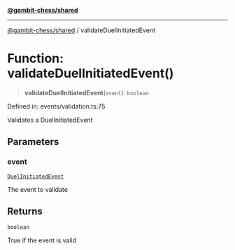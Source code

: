 [**@gambit-chess/shared**](../README.md)

***

[@gambit-chess/shared](../globals.md) / validateDuelInitiatedEvent

# Function: validateDuelInitiatedEvent()

> **validateDuelInitiatedEvent**(`event`): `boolean`

Defined in: events/validation.ts:75

Validates a DuelInitiatedEvent

## Parameters

### event

[`DuelInitiatedEvent`](../interfaces/DuelInitiatedEvent.md)

The event to validate

## Returns

`boolean`

True if the event is valid
